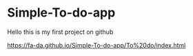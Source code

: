 # Simple-To-do-app

Hello this is my first project on github


https://fa-da.github.io/Simple-To-do-app/To%20do/index.html
